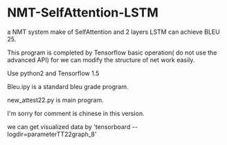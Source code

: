 # NMT-SelfAttention-LSTM

a NMT system make of SelfAttention and 2 layers LSTM can achieve BLEU 25.

This program is completed by Tensorflow basic operation( do not use the advanced API) for we can modify the structure of net work easily.

Use python2 and Tensorflow 1.5 

Bleu.ipy is a standard bleu grade program.

new_attest22.py is main program.

I'm sorry for comment is chinese in this version.

we can get visualized data by 'tensorboard --logdir=parameterTT22graph_8' 


